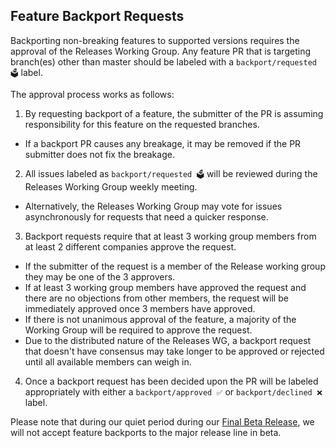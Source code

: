 ## Feature Backport Requests

Backporting non-breaking features to supported versions requires the approval of the Releases Working Group. Any feature PR that is targeting branch(es) other than master should be labeled with a `backport/requested 🗳` label.

The approval process works as follows:
1. By requesting backport of a feature, the submitter of the PR is assuming responsibility for this feature on the requested branches.
  * If a backport PR causes any breakage, it may be removed if the PR submitter does not fix the breakage.
2. All issues labeled as `backport/requested 🗳` will be reviewed during the Releases Working Group weekly meeting.
  * Alternatively, the Releases Working Group may vote for issues asynchronously for requests that need a quicker response.
3. Backport requests require that at least 3 working group members from at least 2 different companies approve the request.
  * If the submitter of the request is a member of the Release working group they may be one of the 3 approvers.
  * If at least 3 working group members have approved the request and there are no objections from other members, the request will be immediately approved once 3 members have approved.
  * If there is not unanimous approval of the feature, a majority of the Working Group will be required to approve the request.
  * Due to the distributed nature of the Releases WG, a backport request that doesn't have consensus may take longer to be approved or rejected until all available members can weigh in.
4. Once a backport request has been decided upon the PR will be labeled appropriately with either a `backport/approved ✅` or `backport/declined ❌` label.

Please note that during our quiet period during our [Final Beta Release](https://github.com/electron/governance/blob/master/wg-releases/major-release-process.md#final-beta-release), we will not accept feature backports to the major release line in beta.
